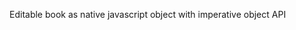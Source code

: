 Editable book as native javascript object with imperative object API

<!--
TODO: !!!!!! Example of usage, link to tests
-->

